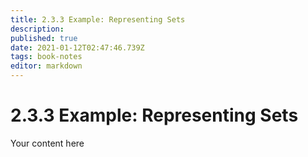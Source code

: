 ```yaml
---
title: 2.3.3 Example: Representing Sets
description: 
published: true
date: 2021-01-12T02:47:46.739Z
tags: book-notes
editor: markdown
---
```


# 2.3.3 Example: Representing Sets
Your content here